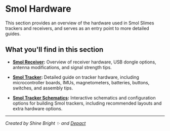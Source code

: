 # Smol Hardware

This section provides an overview of the hardware used in Smol Slimes trackers and receivers, and serves as an entry point to more detailed guides.

## What you'll find in this section

- **[Smol Receiver](smol-receiver.md):**
  Overview of receiver hardware, USB dongle options, antenna modifications, and signal strength tips.

- **[Smol Tracker](smol-tracker.md):**
  Detailed guide on tracker hardware, including microcontroller boards, IMUs, magnetometers, batteries, buttons, switches, and assembly tips.

- **[Smol Tracker Schematics](smol-tracker.md#schematics):**
  Interactive schematics and configuration options for building Smol trackers, including recommended layouts and extra hardware options.

<hr/>

*Created by Shine Bright ✨ and [Depact](https://github.com/Depact)*
